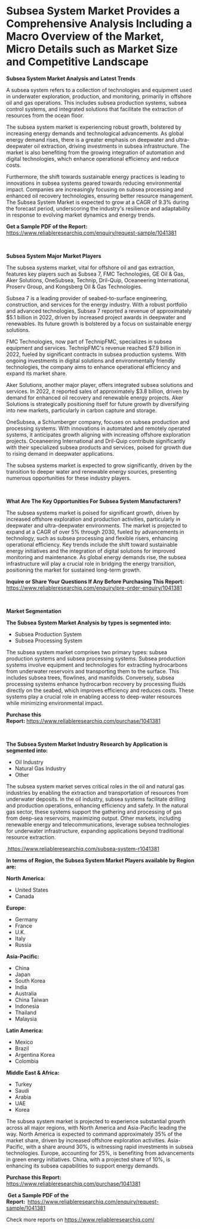 <p><h1>Subsea System Market Provides a Comprehensive Analysis Including a Macro Overview of the Market, Micro Details such as Market Size and Competitive Landscape</h1></p><p><strong>Subsea System Market Analysis and Latest Trends</strong></p>
<p><p>A subsea system refers to a collection of technologies and equipment used in underwater exploration, production, and monitoring, primarily in offshore oil and gas operations. This includes subsea production systems, subsea control systems, and integrated solutions that facilitate the extraction of resources from the ocean floor.</p><p>The subsea system market is experiencing robust growth, bolstered by increasing energy demands and technological advancements. As global energy demand rises, there is a greater emphasis on deepwater and ultra-deepwater oil extraction, driving investments in subsea infrastructure. The market is also benefiting from the growing integration of automation and digital technologies, which enhance operational efficiency and reduce costs.</p><p>Furthermore, the shift towards sustainable energy practices is leading to innovations in subsea systems geared towards reducing environmental impact. Companies are increasingly focusing on subsea processing and enhanced oil recovery technologies, ensuring better resource management. The Subsea System Market is expected to grow at a CAGR of 9.3% during the forecast period, underscoring the industry's resilience and adaptability in response to evolving market dynamics and energy trends.</p></p>
<p><strong>Get a Sample PDF of the Report:&nbsp;</strong> <a href="https://www.reliableresearchiq.com/enquiry/request-sample/1041381?utm_campaign=2232&utm_medium=2&utm_source=Github&utm_content=ia&utm_term=16022025&utm_id=subsea-system">https://www.reliableresearchiq.com/enquiry/request-sample/1041381</a></p>
<p>&nbsp;</p>
<p><strong>Subsea System Major Market Players</strong></p>
<p><p>The subsea systems market, vital for offshore oil and gas extraction, features key players such as Subsea 7, FMC Technologies, GE Oil & Gas, Aker Solutions, OneSubsea, Technip, Dril-Quip, Oceaneering International, Proserv Group, and Kongsberg Oil & Gas Technologies.</p><p>Subsea 7 is a leading provider of seabed-to-surface engineering, construction, and services for the energy industry. With a robust portfolio and advanced technologies, Subsea 7 reported a revenue of approximately $5.1 billion in 2022, driven by increased project awards in deepwater and renewables. Its future growth is bolstered by a focus on sustainable energy solutions.</p><p>FMC Technologies, now part of TechnipFMC, specializes in subsea equipment and services. TechnipFMC's revenue reached $7.9 billion in 2022, fueled by significant contracts in subsea production systems. With ongoing investments in digital solutions and environmentally friendly technologies, the company aims to enhance operational efficiency and expand its market share.</p><p>Aker Solutions, another major player, offers integrated subsea solutions and services. In 2022, it reported sales of approximately $3.8 billion, driven by demand for enhanced oil recovery and renewable energy projects. Aker Solutions is strategically positioning itself for future growth by diversifying into new markets, particularly in carbon capture and storage.</p><p>OneSubsea, a Schlumberger company, focuses on subsea production and processing systems. With innovations in automated and remotely operated systems, it anticipates growth aligning with increasing offshore exploration projects. Oceaneering International and Dril-Quip contribute significantly with their specialized subsea products and services, poised for growth due to rising demand in deepwater applications.</p><p>The subsea systems market is expected to grow significantly, driven by the transition to deeper water and renewable energy sources, presenting numerous opportunities for these industry players.</p></p>
<p>&nbsp;</p>
<p><strong>What Are The Key Opportunities For Subsea System Manufacturers?</strong></p>
<p><p>The subsea systems market is poised for significant growth, driven by increased offshore exploration and production activities, particularly in deepwater and ultra-deepwater environments. The market is projected to expand at a CAGR of over 5% through 2030, fueled by advancements in technology, such as subsea processing and flexible risers, enhancing operational efficiency. Key trends include the shift toward sustainable energy initiatives and the integration of digital solutions for improved monitoring and maintenance. As global energy demands rise, the subsea infrastructure will play a crucial role in bridging the energy transition, positioning the market for sustained long-term growth.</p></p>
<p><strong>Inquire or Share Your Questions If Any Before Purchasing This Report:</strong> <a href="https://www.reliableresearchiq.com/enquiry/pre-order-enquiry/1041381?utm_campaign=2232&utm_medium=2&utm_source=Github&utm_content=ia&utm_term=16022025&utm_id=subsea-system">https://www.reliableresearchiq.com/enquiry/pre-order-enquiry/1041381</a></p>
<p>&nbsp;</p>
<p><strong>Market Segmentation</strong></p>
<p><strong>The Subsea System Market Analysis by types is segmented into:</strong></p>
<p><ul><li>Subsea Production System</li><li>Subsea Processing System</li></ul></p>
<p><p>The subsea system market comprises two primary types: subsea production systems and subsea processing systems. Subsea production systems involve equipment and technologies for extracting hydrocarbons from underwater reservoirs and transporting them to the surface. This includes subsea trees, flowlines, and manifolds. Conversely, subsea processing systems enhance hydrocarbon recovery by processing fluids directly on the seabed, which improves efficiency and reduces costs. These systems play a crucial role in enabling access to deep-water resources while minimizing environmental impact.</p></p>
<p><strong>Purchase this Report:&nbsp;</strong><a href="https://www.reliableresearchiq.com/purchase/1041381?utm_campaign=2232&utm_medium=2&utm_source=Github&utm_content=ia&utm_term=16022025&utm_id=subsea-system">https://www.reliableresearchiq.com/purchase/1041381</a></p>
<p>&nbsp;</p>
<p><strong>The Subsea System Market Industry Research by Application is segmented into:</strong></p>
<p><ul><li>Oil Industry</li><li>Natural Gas Industry</li><li>Other</li></ul></p>
<p><p>The subsea system market serves critical roles in the oil and natural gas industries by enabling the extraction and transportation of resources from underwater deposits. In the oil industry, subsea systems facilitate drilling and production operations, enhancing efficiency and safety. In the natural gas sector, these systems support the gathering and processing of gas from deep-sea reservoirs, maximizing output. Other markets, including renewable energy and telecommunications, leverage subsea technologies for underwater infrastructure, expanding applications beyond traditional resource extraction.</p></p>
<p><a href="https://www.reliableresearchiq.com/subsea-system-r1041381?utm_campaign=2232&utm_medium=2&utm_source=Github&utm_content=ia&utm_term=16022025&utm_id=subsea-system">&nbsp;https://www.reliableresearchiq.com/subsea-system-r1041381</a></p>
<p><strong>In terms of Region, the Subsea System Market Players available by Region are:</strong></p>
<p>
    <p> <strong> North America: </strong>
        <ul>
            <li>United States</li>
            <li>Canada</li>
        </ul>
        </p> 
    <p> <strong> Europe: </strong>
        <ul>
            <li>Germany</li>
            <li>France</li>
            <li>U.K.</li>
            <li>Italy</li>
            <li>Russia</li>
        </ul>
        </p> 
    <p> <strong> Asia-Pacific: </strong>
        <ul>
            <li>China</li>
            <li>Japan</li>
            <li>South Korea</li>
            <li>India</li>
            <li>Australia</li>
            <li>China Taiwan</li>
            <li>Indonesia</li>
            <li>Thailand</li>
            <li>Malaysia</li>
        </ul>
        </p> 
    <p> <strong> Latin America: </strong>
        <ul>
            <li>Mexico</li>
            <li>Brazil</li>
            <li>Argentina Korea</li>
            <li>Colombia</li>
        </ul>
        </p> 
    <p> <strong> Middle East & Africa: </strong>
        <ul>
            <li>Turkey</li>
            <li>Saudi</li>
            <li>Arabia</li>
            <li>UAE</li>
            <li>Korea</li>
        </ul>
    </p>
    </p>
<p><p>The subsea system market is projected to experience substantial growth across all major regions, with North America and Asia-Pacific leading the way. North America is expected to command approximately 35% of the market share, driven by increased offshore exploration activities. Asia-Pacific, with a share around 30%, is witnessing rapid investments in subsea technologies. Europe, accounting for 25%, is benefiting from advancements in green energy initiatives. China, with a projected share of 10%, is enhancing its subsea capabilities to support energy demands.</p></p>
<p><strong>Purchase this Report: </strong><a href="https://www.reliableresearchiq.com/purchase/1041381?utm_campaign=2232&utm_medium=2&utm_source=Github&utm_content=ia&utm_term=16022025&utm_id=subsea-system">https://www.reliableresearchiq.com/purchase/1041381</a></p>
<p>&nbsp;<strong>Get a Sample PDF of the Report:&nbsp;&nbsp;</strong><a href="https://www.reliableresearchiq.com/enquiry/request-sample/1041381?utm_campaign=2232&utm_medium=2&utm_source=Github&utm_content=ia&utm_term=16022025&utm_id=subsea-system">https://www.reliableresearchiq.com/enquiry/request-sample/1041381</a></p>
<p><strong></strong></p>
<p>Check more reports on <a href="https://www.reliableresearchiq.com/?utm_campaign=2232&utm_medium=2&utm_source=Github&utm_content=ia&utm_term=16022025&utm_id=subsea-system">https://www.reliableresearchiq.com/</a></p>